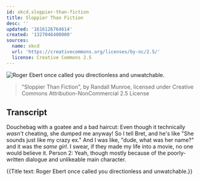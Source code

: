 ```yaml
---
id: xkcd.sloppier-than-fiction
title: Sloppier Than Fiction
desc: ''
updated: '1616126764614'
created: '1327046400000'
sources:
  name: xkcd
  url: 'https://creativecommons.org/licenses/by-nc/2.5/'
  license: Creative Commons 2.5
---
```

![Roger Ebert once called you directionless and unwatchable.](https://imgs.xkcd.com/comics/sloppier_than_fiction.png)
> "Sloppier Than Fiction", by Randall Munroe, licensed under Creative Commons Attribution-NonCommercial 2.5 License

## Transcript
Douchebag with a goatee and a bad haircut: Even though it technically *wasn't* cheating, she dumped me anyway! So I tell Bret, and he's like "She sounds just like my crazy ex." And I was like, "dude, what was her name?" and it was the *same girl*.  I swear, if they made my life into a movie, no one would believe it.
Person 2: Yeah, though mostly because of the poorly-written dialogue and unlikeable main character.

{{Title text: Roger Ebert once called you directionless and unwatchable.}}
